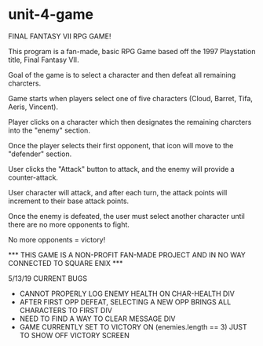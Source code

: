 # unit-4-game

FINAL FANTASY VII RPG GAME!

This program is a fan-made, basic RPG Game based off the 1997 Playstation title, Final Fantasy VII.

Goal of the game is to select a character and then defeat all remaining charcters.

Game starts when players select one of five characters (Cloud, Barret, Tifa, Aeris, Vincent). 

Player clicks on a character which then designates the remaining charcters into the "enemy" section. 

Once the player selects their first opponent, that icon will move to the "defender" section.

User clicks the "Attack" button to attack, and the enemy will provide a counter-attack. 

User character will attack, and after each turn, the attack points will increment to their base attack points.

Once the enemy is defeated, the user must select another character until there are no more opponents to fight.

No more opponents = victory!


*** THIS GAME IS A NON-PROFIT FAN-MADE PROJECT AND IN NO WAY CONNECTED TO SQUARE ENIX ***

5/13/19 CURRENT BUGS

- CANNOT PROPERLY LOG ENEMY HEALTH ON CHAR-HEALTH DIV
- AFTER FIRST OPP DEFEAT, SELECTING A NEW OPP BRINGS ALL CHARACTERS TO FIRST DIV
- NEED TO FIND A WAY TO CLEAR MESSAGE DIV
- GAME CURRENTLY SET TO VICTORY ON (enemies.length == 3) JUST TO SHOW OFF VICTORY SCREEN